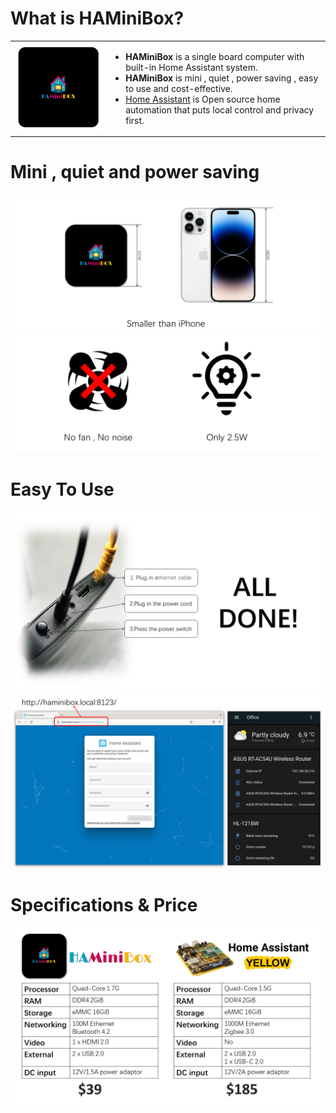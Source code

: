 <style>
.divTable{
	display: table;
	width: 100%;
  border: 0px;
}
.divTableRow {
	display: table-row;
  border: 0px;
}

.divTableCell, .divTableHead {
	border: 0px;
	display: table-cell;
	padding: 10px 50px;
  width:50%;
}

.tableHead{
	font-size: 13px;
	font-weight: 800;
	background-color: #7b8184;
	color: #fff;
}

.category{
	font-weight: 800;
}

.t1{
  border: 0px solid black!important;
}
</style>

# What is HAMiniBox?
<table class='t1'>
<tr class='t1'>

<td class='t1'><img src="./assets/box.png" width="300px"></td>
<td class='t1'>
<ul>
<li><strong>HAMiniBox</strong> is a  single board computer with built-in Home Assistant system.</li>
<li><strong>HAMiniBox</strong> is mini , quiet , power saving , easy to use and cost-effective.</li>
<li><a href='https://www.home-assistant.io/'>Home Assistant</a> is Open source home automation that puts local control and privacy first.</li>
</ul>
</td>
</tr>
</table>

# Mini , quiet and power saving
<img src='./assets/mini.PNG'>
<img src='./assets/quiet.PNG'>

# Easy To Use

<img src='./assets/easy.PNG'>
<img src='./assets/easy2.PNG'>

# Specifications & Price

<img src='./assets/price.PNG'>
